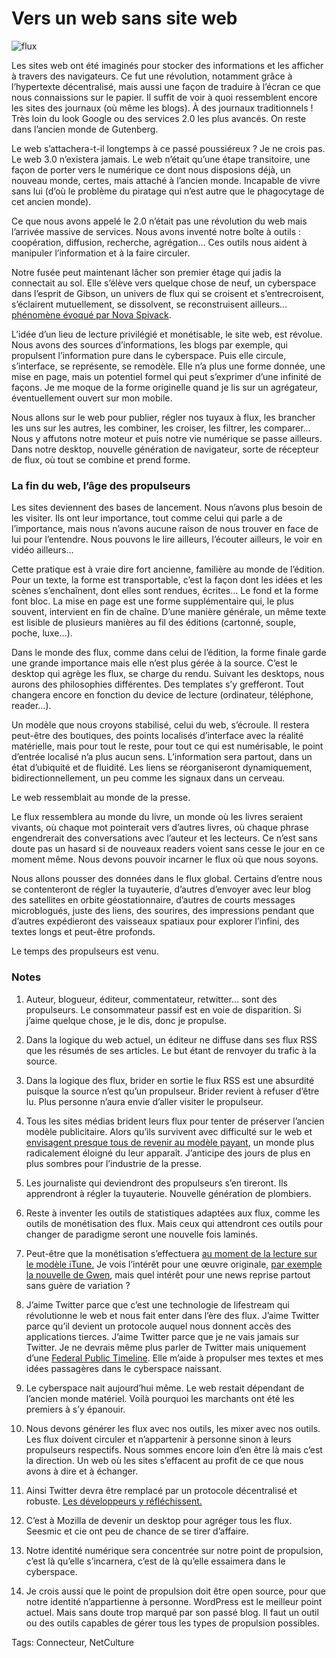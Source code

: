 # Vers un web sans site web



![flux](http://blog.tcrouzet.comhttps://tcrouzet.com/images_tc/2009/08/flux.jpg)

Les sites web ont été imaginés pour stocker des informations et les afficher à travers des navigateurs. Ce fut une révolution, notamment grâce à l’hypertexte décentralisé, mais aussi une façon de traduire à l’écran ce que nous connaissions sur le papier. Il suffit de voir à quoi ressemblent encore les sites des journaux (où même les blogs). À des journaux traditionnels ! Très loin du look Google ou des services 2.0 les plus avancés. On reste dans l’ancien monde de Gutenberg.<span id="more-8396"></span>

Le web s’attachera-t-il longtemps à ce passé poussiéreux ? Je ne crois pas. Le web 3.0 n’existera jamais. Le web n’était qu’une étape transitoire, une façon de porter vers le numérique ce dont nous disposions déjà, un nouveau monde, certes, mais attaché à l’ancien monde. Incapable de vivre sans lui (d’où le problème du piratage qui n’est autre que le phagocytage de cet ancien monde).

Ce que nous avons appelé le 2.0 n’était pas une révolution du web mais l’arrivée massive de services. Nous avons inventé notre boîte à outils : coopération, diffusion, recherche, agrégation… Ces outils nous aident à manipuler l’information et à la faire circuler.

Notre fusée peut maintenant lâcher son premier étage qui jadis la connectait au sol. Elle s’élève vers quelque chose de neuf, un cyberspace dans l’esprit de Gibson, un univers de flux qui se croisent et s’entrecroisent, s’éclairent mutuellement, se dissolvent, se reconstruisent ailleurs… [phénomène évoqué par Nova Spivack](http://www.archicampus.net/wordpress/?p=371).

L’idée d’un lieu de lecture privilégié et monétisable, le site web, est révolue. Nous avons des sources d’informations, les blogs par exemple, qui propulsent l’information pure dans le cyberspace. Puis elle circule, s’interface, se représente, se remodèle. Elle n’a plus une forme donnée, une mise en page, mais un potentiel formel qui peut s’exprimer d’une infinité de façons. Je me moque de la forme originelle quand je lis sur un agrégateur, éventuellement ouvert sur mon mobile.

Nous allons sur le web pour publier, régler nos tuyaux à flux, les brancher les uns sur les autres, les combiner, les croiser, les filtrer, les comparer… Nous y affutons notre moteur et puis notre vie numérique se passe ailleurs. Dans notre desktop, nouvelle génération de navigateur, sorte de récepteur de flux, où tout se combine et prend forme.

### La fin du web, l’âge des propulseurs

Les sites deviennent des bases de lancement. Nous n’avons plus besoin de les visiter. Ils ont leur importance, tout comme celui qui parle a de l’importance, mais nous n’avons aucune raison de nous trouver en face de lui pour l’entendre. Nous pouvons le lire ailleurs, l’écouter ailleurs, le voir en vidéo ailleurs…

Cette pratique est à vraie dire fort ancienne, familière au monde de l’édition. Pour un texte, la forme est transportable, c’est la façon dont les idées et les scènes s’enchaînent, dont elles sont rendues, écrites… Le fond et la forme font bloc. La mise en page est une forme supplémentaire qui, le plus souvent, intervient en fin de chaîne. D’une manière générale, un même texte est lisible de plusieurs manières au fil des éditions (cartonné, souple, poche, luxe…).

Dans le monde des flux, comme dans celui de l’édition, la forme finale garde une grande importance mais elle n’est plus gérée à la source. C’est le desktop qui agrège les flux, se charge du rendu. Suivant les desktops, nous aurons des philosophies différentes. Des templates s’y grefferont. Tout changera encore en fonction du device de lecture (ordinateur, téléphone, reader…).

Un modèle que nous croyons stabilisé, celui du web, s’écroule. Il restera peut-être des boutiques, des points localisés d’interface avec la réalité matérielle, mais pour tout le reste, pour tout ce qui est numérisable, le point d’entrée localisé n’a plus aucun sens. L’information sera partout, dans un état d’ubiquité et de fluidité. Les liens se réorganiseront dynamiquement, bidirectionnellement, un peu comme les signaux dans un cerveau.

Le web ressemblait au monde de la presse.

Le flux ressemblera au monde du livre, un monde où les livres seraient vivants, où chaque mot pointerait vers d’autres livres, où chaque phrase engendrerait des conversations avec l’auteur et les lecteurs. Ce n’est sans doute pas un hasard si de nouveaux readers voient sans cesse le jour en ce moment même. Nous devons pouvoir incarner le flux où que nous soyons.

Nous allons pousser des données dans le flux global. Certains d’entre nous se contenteront de régler la tuyauterie, d’autres d’envoyer avec leur blog des satellites en orbite géostationnaire, d’autres de courts messages microblogués, juste des liens, des sourires, des impressions pendant que d’autres expédieront des vaisseaux spatiaux pour explorer l’infini, des textes longs et peut-être profonds.

Le temps des propulseurs est venu.

### Notes

1. Auteur, blogueur, éditeur, commentateur, retwitter… sont des propulseurs. Le consommateur passif est en voie de disparition. Si j’aime quelque chose, je le dis, donc je propulse.

2. Dans la logique du web actuel, un éditeur ne diffuse dans ses flux RSS que les résumés de ses articles. Le but étant de renvoyer du trafic à la source.

3. Dans la logique des flux, brider en sortie le flux RSS est une absurdité puisque la source n’est qu’un propulseur. Brider revient à refuser d’être lu. Plus personne n’aura envie d’aller visiter le propulseur.

4. Tous les sites médias brident leurs flux pour tenter de préserver l’ancien modèle publicitaire. Alors qu’ils survivent avec difficulté sur le web et [envisagent presque tous de revenir au modèle payant](http://www.statesmanjournal.com/article/20090814/OPINION/908140335/1049), un monde plus radicalement éloigné du leur apparaît. J’anticipe des jours de plus en plus sombres pour l’industrie de la presse.

5. Les journaliste qui deviendront des propulseurs s’en tireront. Ils apprendront à régler la tuyauterie. Nouvelle génération de plombiers.

6. Reste à inventer les outils de statistiques adaptées aux flux, comme les outils de monétisation des flux. Mais ceux qui attendront ces outils pour changer de paradigme seront une nouvelle fois laminés.

7. Peut-être que la monétisation s’effectuera [au moment de la lecture sur le modèle iTune.](http://www.mondaynote.com/2009/08/09/paid-news-on-mobile-why-it-could-fly/) Je vois l’intérêt pour une œuvre originale, [par exemple la nouvelle de Gwen](http://gwencatala.over-blog.com/), mais quel intérêt pour une news reprise partout sans guère de variation ?

8. J’aime Twitter parce que c’est une technologie de lifestream qui révolutionne le web et nous fait enter dans l’ère des flux. J’aime Twitter parce qu’il devient un protocole auquel nous donnent accès des applications tierces. J’aime Twitter parce que je ne vais jamais sur Twitter. Je ne devrais même plus parler de Twitter mais uniquement d’une [Federal Public Timeline](http://siliconangle.com/ver2/2009/08/11/could-wordpress-be-the-natural-successor-to-twitter-friendfeed-and-facebook/). Elle m’aide à propulser mes textes et mes idées passagères dans le cyberspace naissant.

9. Le cyberspace nait aujourd’hui même. Le web restait dépendant de l’ancien monde matériel. Voilà pourquoi les marchants ont été les premiers à s’y épanouir.

10. Nous devons générer les flux avec nos outils, les mixer avec nos outils. Les flux doivent circuler et n’appartenir à personne sinon à leurs propulseurs respectifs. Nous sommes encore loin d’en être là mais c’est la direction. Un web où les sites s’effacent au profit de ce que nous avons à dire et à échanger.

11. Ainsi Twitter devra être remplacé par un protocole décentralisé et robuste. [Les développeurs y réfléchissent.](http://www.slate.com/id/2225283/pagenum/all/)

12. C’est à Mozilla de devenir un desktop pour agréger tous les flux. Seesmic et cie ont peu de chance de se tirer d’affaire.

13. Notre identité numérique sera concentrée sur notre point de propulsion, c’est là qu’elle s’incarnera, c’est de là qu’elle essaimera dans le cyberspace.

14. Je crois aussi que le point de propulsion doit être open source, pour que notre identité n’appartienne à personne. WordPress est le meilleur point actuel. Mais sans doute trop marqué par son passé blog. Il faut un outil ou des outils capables de gérer tous les types de propulsion possibles.

Tags: Connecteur, NetCulture